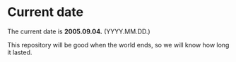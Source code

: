 # Current date

The current date is **2005.09.04.** (YYYY.MM.DD.)

This repository will be good when the world ends, so we will know how long it lasted.